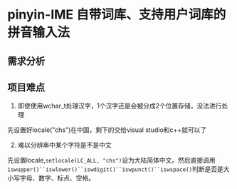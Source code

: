 # pinyin-IME 自带词库、支持用户词库的拼音输入法

## 需求分析



## 项目难点

1. 即使使用wchar_t处理汉字，1个汉字还是会被分成2个位置存储，没法进行处理

先设置好locale("chs")在中国，剩下的交给visual studio和c++就可以了

2. 难以分辨串中某个字符是不是中文

先设置locale,`setlocale(LC_ALL, "chs")`设为大陆简体中文。然后直接调用`iswupper()``iswlower()``iswdigit()``iswpunct()``iswspace()`判断是否是大小写字母、数字、标点、空格。